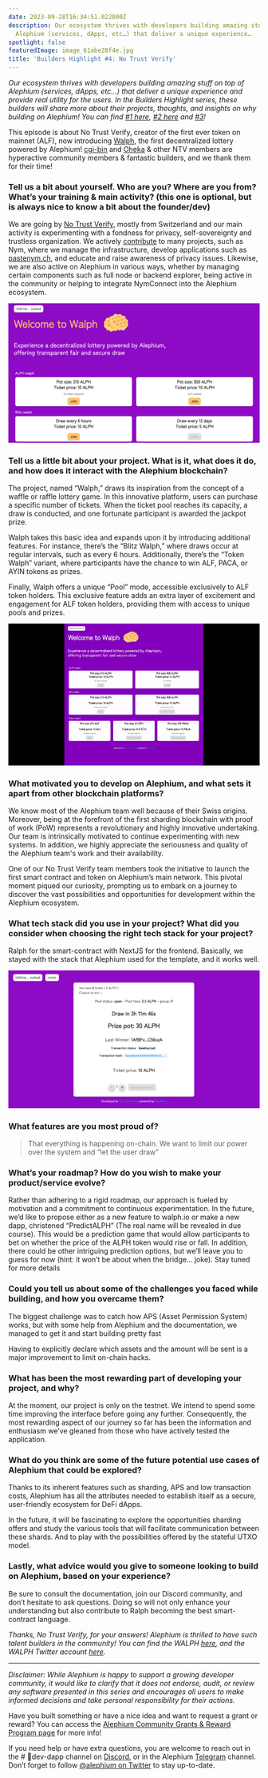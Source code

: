 ```yaml
---
date: 2023-09-28T16:34:51.022000Z
description: Our ecosystem thrives with developers building amazing stuff on top of
  Alephium (services, dApps, etc…) that deliver a unique experience…
spotlight: false
featuredImage: image_61abe28f4e.jpg
title: 'Builders Highlight #4: No Trust Verify'
---
```


_Our ecosystem thrives with developers building amazing stuff on top of Alephium (services, dApps, etc…) that deliver a unique experience and provide real utility for the users. In the Builders Highlight series, these builders will share more about their projects, thoughts, and insights on why building on Alephium! You can find_ <a href="/news/post/builders-highlight-sezame-wallet-ddb4aeb61881" ><em>#1 here</em></a>_,_ <a href="/news/post/builders-highlight-alphpaca-nfts-99c69775f04c" ><em>#2 here</em></a> _and_ <a href="/news/post/builders-highlight-3-ayin-6be4a6bd4ec2" ><em>#3</em></a>_!_

This episode is about No Trust Verify, creator of the first ever token on mainnet (ALF), now introducing <a href="https://walph.io" >Walph</a>, the first decentralized lottery powered by Alephium! <a href="https://twitter.com/cg1_bin" >cgi-bin</a> and <a href="https://twitter.com/Oheka32" >Oheka</a> & other NTV members are hyperactive community members & fantastic builders, and we thank them for their time!

### **Tell us a bit about yourself. Who are you? Where are you from? What’s your training & main activity? (this one is optional, but is always nice to know a bit about the founder/dev)**

We are going by <a href="https://notrustverify.ch" >No Trust Verify</a>, mostly from Switzerland and our main activity is experimenting with a fondness for privacy, self-sovereignty and trustless organization. We actively <a href="https://github.com/notrustverify" >contribute</a> to many projects, such as Nym, where we manage the infrastructure, develop applications such as <a href="https://pastenym.ch/" >pastenym.ch</a>, and educate and raise awareness of privacy issues. Likewise, we are also active on Alephium in various ways, whether by managing certain components such as full node or backend explorer, being active in the community or helping to integrate NymConnect into the Alephium ecosystem.

![](image_d8c67fefb0.png)

### **Tell us a little bit about your project. What is it, what does it do, and how does it interact with the Alephium blockchain?**

The project, named “Walph,” draws its inspiration from the concept of a waffle or raffle lottery game. In this innovative platform, users can purchase a specific number of tickets. When the ticket pool reaches its capacity, a draw is conducted, and one fortunate participant is awarded the jackpot prize.

Walph takes this basic idea and expands upon it by introducing additional features. For instance, there’s the “Blitz Walph,” where draws occur at regular intervals, such as every 6 hours. Additionally, there’s the “Token Walph” variant, where participants have the chance to win ALF, PACA, or AYIN tokens as prizes.

Finally, Walph offers a unique “Pool” mode, accessible exclusively to ALF token holders. This exclusive feature adds an extra layer of excitement and engagement for ALF token holders, providing them with access to unique pools and prizes.

![](image_a723c36dac.gif)

### What motivated you to develop on Alephium, and what sets it apart from other blockchain platforms?

We know most of the Alephium team well because of their Swiss origins. Moreover, being at the forefront of the first sharding blockchain with proof of work (PoW) represents a revolutionary and highly innovative undertaking. Our team is intrinsically motivated to continue experimenting with new systems. In addition, we highly appreciate the seriousness and quality of the Alephium team's work and their availability.

One of our No Trust Verify team members took the initiative to launch the first smart contract and token on Alephium’s main network. This pivotal moment piqued our curiosity, prompting us to embark on a journey to discover the vast possibilities and opportunities for development within the Alephium ecosystem.

### What tech stack did you use in your project? What did you consider when choosing the right tech stack for your project?

Ralph for the smart-contract with NextJS for the frontend. Basically, we stayed with the stack that Alephium used for the template, and it works well.

![](image_1d2be79915.png)

### What features are you most proud of?

> That everything is happening on-chain. We want to limit our power over the system and “let the user draw”

### What’s your roadmap? How do you wish to make your product/service evolve?

Rather than adhering to a rigid roadmap, our approach is fueled by motivation and a commitment to continuous experimentation. In the future, we’d like to propose either as a new feature to walph.io or make a new dapp, christened “PredictALPH” (The real name will be revealed in due course). This would be a prediction game that would allow participants to bet on whether the price of the ALPH token would rise or fall. In addition, there could be other intriguing prediction options, but we’ll leave you to guess for now (hint: it won’t be about when the bridge… joke). Stay tuned for more details

### Could you tell us about some of the challenges you faced while building, and how you overcame them?

The biggest challenge was to catch how APS (Asset Permission System) works, but with some help from Alephium and the documentation, we managed to get it and start building pretty fast

Having to explicitly declare which assets and the amount will be sent is a major improvement to limit on-chain hacks.

### What has been the most rewarding part of developing your project, and why?

At the moment, our project is only on the testnet. We intend to spend some time improving the interface before going any further. Consequently, the most rewarding aspect of our journey so far has been the information and enthusiasm we’ve gleaned from those who have actively tested the application.

### What do you think are some of the future potential use cases of Alephium that could be explored?

Thanks to its inherent features such as sharding, APS and low transaction costs, Alephium has all the attributes needed to establish itself as a secure, user-friendly ecosystem for DeFi dApps.

In the future, it will be fascinating to explore the opportunities sharding offers and study the various tools that will facilitate communication between these shards. And to play with the possibilities offered by the stateful UTXO model.

### Lastly, what advice would you give to someone looking to build on Alephium, based on your experience?

Be sure to consult the documentation, join our Discord community, and don’t hesitate to ask questions. Doing so will not only enhance your understanding but also contribute to Ralph becoming the best smart-contract language.

_Thanks, No Trust Verify, for your answers! Alephium is thrilled to have such talent builders in the community! You can find the WALPH_ <a href="https://walph.io" ><em>here</em></a>_, and the WALPH Twitter account_ <a href="https://twitter.com/WalphLottery" ><em>here</em></a>_._

---

_Disclaimer: While Alephium is happy to support a growing developer community, it would like to clarify that it does not endorse, audit, or review any software presented in this series and encourages all users to make informed decisions and take personal responsibility for their actions._

Have you built something or have a nice idea and want to request a grant or reward? You can access the <a href="https://github.com/alephium/community/blob/master/Grant%26RewardProgram.md" >Alephium Community Grants &amp; Reward Program page</a> for more info!

If you need help or have extra questions, you are welcome to reach out in the \# 🎨dev-dapp channel on [Discord](/discord), or in the Alephium <a href="https://t.me/alephiumgroup" >Telegram</a> channel. Don’t forget to follow <a href="https://twitter.com/alephium" >@alephium on Twitter</a> to stay up-to-date.
